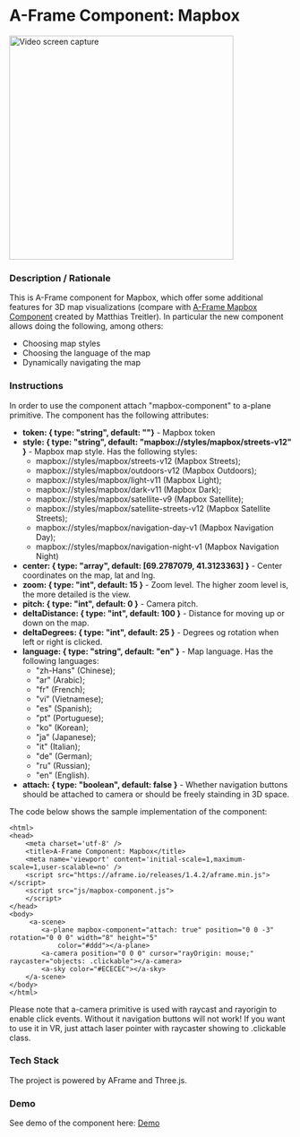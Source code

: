 # A-Frame Component: Mapbox
<img src="img/screenshot.gif" title="Video screen capture" alt="Video screen capture" height="400">

### **Description / Rationale**
This is A-Frame component for Mapbox, which offer some additional features for 3D map visualizations (compare with <a href="https://github.com/mattrei/aframe-mapbox-component">A-Frame Mapbox Component</a> created by Matthias Treitler). In particular the new component allows doing the following, among others:
* Choosing map styles
* Choosing the language of the map
* Dynamically navigating the map


### **Instructions**
In order to use the component attach "mapbox-component" to a-plane primitive. The component has the following attributes: 
* <b>token: { type: "string", default: ""}</b> - Mapbox token
* <b>style: { type: "string", default: "mapbox://styles/mapbox/streets-v12" }</b> - Mapbox map style. Has the following styles:
  - mapbox://styles/mapbox/streets-v12 (Mapbox Streets);
  - mapbox://styles/mapbox/outdoors-v12 (Mapbox Outdoors);
  - mapbox://styles/mapbox/light-v11 (Mapbox Light);
  - mapbox://styles/mapbox/dark-v11 (Mapbox Dark);
  - mapbox://styles/mapbox/satellite-v9 (Mapbox Satellite);
  - mapbox://styles/mapbox/satellite-streets-v12 (Mapbox Satellite Streets);
  - mapbox://styles/mapbox/navigation-day-v1 (Mapbox Navigation Day);
  - mapbox://styles/mapbox/navigation-night-v1 (Mapbox Navigation Night)
* <b>center: { type: "array", default: [69.2787079, 41.3123363] }</b> - Center coordinates on the map, lat and lng.
* <b>zoom: { type: "int", default: 15 }</b> - Zoom level. The higher zoom level is, the more detailed is the view.
* <b>pitch: { type: "int", default: 0 }</b> - Camera pitch.
* <b>deltaDistance: { type: "int", default: 100 }</b> - Distance for moving up or down on the map.
* <b>deltaDegrees: { type: "int", default: 25 }</b> - Degrees og rotation when left or right is clicked.
* <b>language: { type: "string", default: "en" }</b> - Map language. Has the following languages: 
  - "zh-Hans" (Chinese); 
  - "ar" (Arabic); 
  - "fr" (French);
  - "vi" (Vietnamese);
  - "es" (Spanish);
  - "pt" (Portuguese);
  - "ko" (Korean);
  - "ja" (Japanese);
  - "it" (Italian); 
  - "de" (German); 
  - "ru" (Russian); 
  - "en" (English).
* <b>attach: { type: "boolean", default: false }</b> - Whether navigation buttons should be attached to camera or should be freely stainding in 3D space.

The code below shows the sample implementation of the component:
```
<html>
<head>
    <meta charset='utf-8' />
    <title>A-Frame Component: Mapbox</title>
    <meta name='viewport' content='initial-scale=1,maximum-scale=1,user-scalable=no' />
    <script src="https://aframe.io/releases/1.4.2/aframe.min.js"></script>
    <script src="js/mapbox-component.js">
    </script>
</head>
<body>
     <a-scene>
        <a-plane mapbox-component="attach: true" position="0 0 -3" rotation="0 0 0" width="8" height="5"
            color="#ddd"></a-plane>       
        <a-camera position="0 0 0" cursor="rayOrigin: mouse;" raycaster="objects: .clickable"></a-camera>
        <a-sky color="#ECECEC"></a-sky>
    </a-scene>
</body>
</html>
```
Please note that a-camera primitive is used with raycast and rayorigin to enable click events. Without it navigation buttons will not work! 
If you want to use it in VR, just attach laser pointer with raycaster showing to .clickable class.

### **Tech Stack**
The project is powered by AFrame and Three.js.

### **Demo**
See demo of the component here: [Demo](mapbox-component.glitch.me/)
